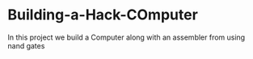 # Building-a-Hack-COmputer
In this project we build a Computer along with an assembler from using nand gates
